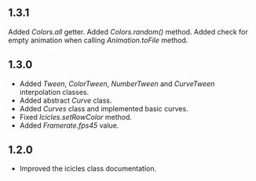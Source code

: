 ## 1.3.1

Added _Colors.all_ getter.
Added _Colors.random()_ method.
Added check for empty animation when calling _Animation.toFile_ method.

## 1.3.0

- Added _Tween_, _ColorTween_, _NumberTween_ and _CurveTween_ interpolation classes.
- Added abstract _Curve_ class.
- Added _Curves_ class and implemented basic curves.
- Fixed _Icicles.setRowColor_ method.
- Added _Framerate.fps45_ value.

## 1.2.0

- Improved the icicles class documentation.
